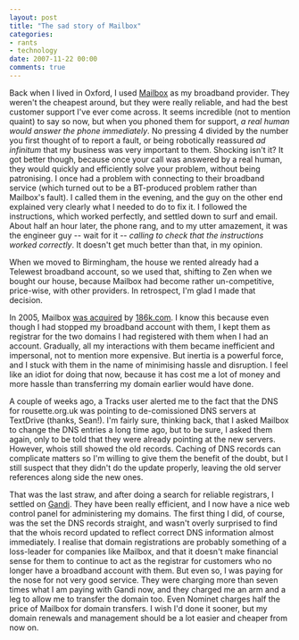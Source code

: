 ```yaml
---
layout: post
title: "The sad story of Mailbox"
categories:
- rants
- technology
date: 2007-11-22 00:00
comments: true
---
```


<p>Back when I lived in Oxford, I used <a href="http://www.mailbox.net.uk/">Mailbox</a> as my broadband provider. They weren't the cheapest around, but they were really reliable, and had the best customer support I've ever come across. It seems incredible (not to mention quaint) to say so now, but when you phoned them for support, <em>a real human would answer the phone immediately</em>. No pressing 4 divided by the number you first thought of to report a fault, or being robotically reassured <em>ad infinitum</em> that my business was very important to them. Shocking isn't it? It got better though, because once your call was answered by a real human, they would quickly and efficiently solve your problem, without being patronising. I once had a problem with connecting to their broadband service (which turned out to be a BT-produced problem rather than Mailbox's fault). I called them in the evening, and the guy on the other end explained very clearly what I needed to do to fix it. I followed the instructions, which worked perfectly, and settled down to surf and email. About half an hour later, the phone rang, and to my utter amazement, it was the engineer guy -- wait for it -- <em>calling to check that the instructions worked correctly</em>. It doesn't get much better than that, in my opinion.</p>

<p>When we moved to Birmingham, the house we rented already had a Telewest broadband account, so we used that, shifting to Zen when we bought our house, because Mailbox had become rather un-competitive, price-wise, with other providers. In retrospect, I'm glad I made that decision.</p>

<p>In 2005, Mailbox <a href="http://www.thamestechwire.com/ttw/2005/09/ukbased_busines.html">was acquired</a> by <a href="http://www.186k.co.uk/">186k.com</a>. I know this because even though I had stopped my broadband account with them, I kept them as registrar for the two domains I had registered with them when I had an account. Gradually, all my interactions with them became inefficient and impersonal, not to mention more expensive. But inertia is a powerful force, and I stuck with them in the name of minimising hassle and disruption. I feel like an idiot for doing that now, because it has cost me a lot of money and more hassle than transferring my domain earlier would have done.</p>

<p>A couple of weeks ago, a Tracks user alerted me to the fact that the DNS for rousette.org.uk was pointing to de-comissioned DNS servers at TextDrive (thanks, Sean!). I'm fairly sure, thinking back, that I asked Mailbox to change the DNS entries a long time ago, but to be sure, I asked them again, only to be told that they were already pointing at the new servers. However, whois still showed the old records. Caching of DNS records can complicate matters so I'm willing to give them the benefit of the doubt, but I still suspect that they didn't do the update properly, leaving the old server references along side the new ones.</p>

<p>That was the last straw, and after doing a search for reliable registrars, I settled on <a href="https://www.gandi.net/">Gandi</a>. They have been really efficient, and I now have a nice web control panel for administering my domains. The first thing I did, of course, was the set the DNS records straight, and wasn't overly surprised to find that the whois record updated to reflect correct DNS information almost immediately. I realise that domain registrations are probably something of a loss-leader for companies like Mailbox, and that it doesn't make financial sense for them to continue to act as the registrar for customers who no longer have a broadband account with them. But even so, I was paying for the nose for not very good service. They were charging more than seven times what I am paying with Gandi now, and they charged me an arm and a leg to allow me to transfer the domain too. Even Nominet charges half the price of Mailbox for domain transfers. I wish I'd done it sooner, but my domain renewals and management should be a lot easier and cheaper from now on.</p>


